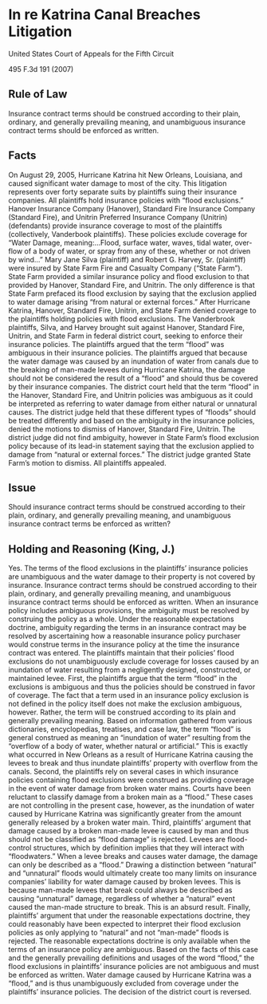 # In re Katrina Canal Breaches Litigation

United States Court of Appeals for the Fifth Circuit

495 F.3d 191 (2007)

## Rule of Law

Insurance contract terms should be construed according to their plain, ordinary, and generally prevailing meaning, and unambiguous insurance contract terms should be enforced as written.

## Facts

On August 29, 2005, Hurricane Katrina hit New Orleans, Louisiana, and caused significant water damage to most of the city. This litigation represents over forty separate suits by plaintiffs suing their insurance companies. All plaintiffs hold insurance policies with “flood exclusions.” Hanover Insurance Company (Hanover), Standard Fire Insurance Company (Standard Fire), and Unitrin Preferred Insurance Company (Unitrin) (defendants) provide insurance coverage to most of the plaintiffs (collectively, Vanderbook plaintiffs). These policies exclude coverage for “Water Damage, meaning:…Flood, surface water, waves, tidal water, over-flow of a body of water, or spray from any of these, whether or not driven by wind…” Mary Jane Silva (plaintiff) and Robert G. Harvey, Sr. (plaintiff) were insured by State Farm Fire and Casualty Company (“State Farm”). State Farm provided a similar insurance policy and flood exclusion to that provided by Hanover, Standard Fire, and Unitrin. The only difference is that State Farm prefaced its flood exclusion by saying that the exclusion applied to water damage arising “from natural or external forces.” After Hurricane Katrina, Hanover, Standard Fire, Unitrin, and State Farm denied coverage to the plaintiffs holding policies with flood exclusions. The Vanderbrook plaintiffs, Silva, and Harvey brought suit against Hanover, Standard Fire, Unitrin, and State Farm in federal district court, seeking to enforce their insurance policies. The plaintiffs argued that the term “flood” was ambiguous in their insurance policies. The plaintiffs argued that because the water damage was caused by an inundation of water from canals due to the breaking of man-made levees during Hurricane Katrina, the damage should not be considered the result of a “flood” and should thus be covered by their insurance companies. The district court held that the term “flood” in the Hanover, Standard Fire, and Unitrin policies was ambiguous as it could be interpreted as referring to water damage from either natural or unnatural causes. The district judge held that these different types of “floods” should be treated differently and based on the ambiguity in the insurance policies, denied the motions to dismiss of Hanover, Standard Fire, Unitrin. The district judge did not find ambiguity, however in State Farm’s flood exclusion policy because of its lead-in statement saying that the exclusion applied to damage from “natural or external forces.” The district judge granted State Farm’s motion to dismiss. All plaintiffs appealed.

## Issue

Should insurance contract terms should be construed according to their plain, ordinary, and generally prevailing meaning, and unambiguous insurance contract terms be enforced as written?

## Holding and Reasoning (King, J.)

Yes. The terms of the flood exclusions in the plaintiffs’ insurance policies are unambiguous and the water damage to their property is not covered by insurance. Insurance contract terms should be construed according to their plain, ordinary, and generally prevailing meaning, and unambiguous insurance contract terms should be enforced as written. When an insurance policy includes ambiguous provisions, the ambiguity must be resolved by construing the policy as a whole. Under the reasonable expectations doctrine, ambiguity regarding the terms in an insurance contract may be resolved by ascertaining how a reasonable insurance policy purchaser would construe terms in the insurance policy at the time the insurance contract was entered. The plaintiffs maintain that their policies’ flood exclusions do not unambiguously exclude coverage for losses caused by an inundation of water resulting from a negligently designed, constructed, or maintained levee. First, the plaintiffs argue that the term “flood” in the exclusions is ambiguous and thus the policies should be construed in favor of coverage. The fact that a term used in an insurance policy exclusion is not defined in the policy itself does not make the exclusion ambiguous, however. Rather, the term will be construed according to its plain and generally prevailing meaning. Based on information gathered from various dictionaries, encyclopedias, treatises, and case law, the term “flood” is general construed as meaning an “inundation of water” resulting from the “overflow of a body of water, whether natural or artificial.” This is exactly what occurred in New Orleans as a result of Hurricane Katrina causing the levees to break and thus inundate plaintiffs’ property with overflow from the canals. Second, the plaintiffs rely on several cases in which insurance policies containing flood exclusions were construed as providing coverage in the event of water damage from broken water mains. Courts have been reluctant to classify damage from a broken main as a “flood.” These cases are not controlling in the present case, however, as the inundation of water caused by Hurricane Katrina was significantly greater from the amount generally released by a broken water main. Third, plaintiffs’ argument that damage caused by a broken man-made levee is caused by man and thus should not be classified as “flood damage” is rejected. Levees are flood-control structures, which by definition implies that they will interact with “floodwaters.” When a levee breaks and causes water damage, the damage can only be described as a “flood.” Drawing a distinction between “natural” and “unnatural” floods would ultimately create too many limits on insurance companies’ liability for water damage caused by broken levees. This is because man-made levees that break could always be described as causing “unnatural” damage, regardless of whether a “natural” event caused the man-made structure to break. This is an absurd result. Finally, plaintiffs’ argument that under the reasonable expectations doctrine, they could reasonably have been expected to interpret their flood exclusion policies as only applying to “natural” and not “man-made” floods is rejected. The reasonable expectations doctrine is only available when the terms of an insurance policy are ambiguous. Based on the facts of this case and the generally prevailing definitions and usages of the word “flood,” the flood exclusions in plaintiffs’ insurance policies are not ambiguous and must be enforced as written. Water damage caused by Hurricane Katrina was a “flood,” and is thus unambiguously excluded from coverage under the plaintiffs’ insurance policies. The decision of the district court is reversed.